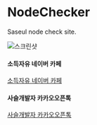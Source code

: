 # NodeChecker
Saseul node check site.



![스크린샷](https://github.com/ChoRongChoRong-Saseul/NodeChecker/screen.png)



#### 소득자유 네이버 카페

[소득자유 네이버 카페](https://cafe.naver.com/childishlazyman)

#### 사슬개발자 카카오오픈톡

[사슬개발자 카카오오픈톡](https://open.kakao.com/o/gx2lsfLf)